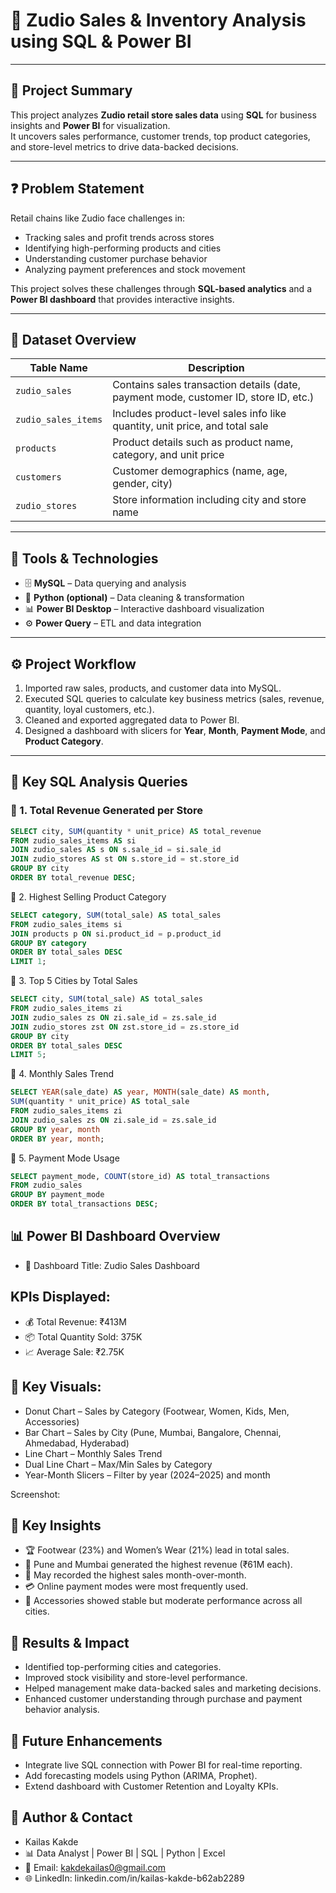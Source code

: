 # 🏬 Zudio Sales & Inventory Analysis using SQL & Power BI

---

## 📘 **Project Summary**
This project analyzes **Zudio retail store sales data** using **SQL** for business insights and **Power BI** for visualization.  
It uncovers sales performance, customer trends, top product categories, and store-level metrics to drive data-backed decisions.

---

## ❓ **Problem Statement**
Retail chains like Zudio face challenges in:
- Tracking sales and profit trends across stores  
- Identifying high-performing products and cities  
- Understanding customer purchase behavior  
- Analyzing payment preferences and stock movement  

This project solves these challenges through **SQL-based analytics** and a **Power BI dashboard** that provides interactive insights.

---

## 🧩 **Dataset Overview**
| Table Name | Description |
|-------------|-------------|
| `zudio_sales` | Contains sales transaction details (date, payment mode, customer ID, store ID, etc.) |
| `zudio_sales_items` | Includes product-level sales info like quantity, unit price, and total sale |
| `products` | Product details such as product name, category, and unit price |
| `customers` | Customer demographics (name, age, gender, city) |
| `zudio_stores` | Store information including city and store name |

---

## 🧠 **Tools & Technologies**
- 🗄️ **MySQL** – Data querying and analysis  
- 🐍 **Python (optional)** – Data cleaning & transformation  
- 📊 **Power BI Desktop** – Interactive dashboard visualization  
- ⚙️ **Power Query** – ETL and data integration  

---

## ⚙️ **Project Workflow**
1. Imported raw sales, products, and customer data into MySQL.  
2. Executed SQL queries to calculate key business metrics (sales, revenue, quantity, loyal customers, etc.).  
3. Cleaned and exported aggregated data to Power BI.  
4. Designed a dashboard with slicers for **Year**, **Month**, **Payment Mode**, and **Product Category**.  

---

## 🧮 **Key SQL Analysis Queries**

### 🔹 1. Total Revenue Generated per Store
```sql
SELECT city, SUM(quantity * unit_price) AS total_revenue
FROM zudio_sales_items AS si
JOIN zudio_sales AS s ON s.sale_id = si.sale_id
JOIN zudio_stores AS st ON s.store_id = st.store_id
GROUP BY city
ORDER BY total_revenue DESC;

```
🔹 2. Highest Selling Product Category
```sql
SELECT category, SUM(total_sale) AS total_sales
FROM zudio_sales_items si
JOIN products p ON si.product_id = p.product_id
GROUP BY category
ORDER BY total_sales DESC
LIMIT 1;
```
🔹 3. Top 5 Cities by Total Sales
```sql
SELECT city, SUM(total_sale) AS total_sales
FROM zudio_sales_items zi
JOIN zudio_sales zs ON zi.sale_id = zs.sale_id
JOIN zudio_stores zst ON zst.store_id = zs.store_id
GROUP BY city
ORDER BY total_sales DESC
LIMIT 5;
```
🔹 4. Monthly Sales Trend
```sql
SELECT YEAR(sale_date) AS year, MONTH(sale_date) AS month,
SUM(quantity * unit_price) AS total_sale
FROM zudio_sales_items zi
JOIN zudio_sales zs ON zi.sale_id = zs.sale_id
GROUP BY year, month
ORDER BY year, month;
```
🔹 5. Payment Mode Usage
```sql
SELECT payment_mode, COUNT(store_id) AS total_transactions
FROM zudio_sales
GROUP BY payment_mode
ORDER BY total_transactions DESC;
```



## 📊 Power BI Dashboard Overview
- 🎯 Dashboard Title: Zudio Sales Dashboard

## KPIs Displayed:

- 💰 Total Revenue: ₹413M
- 📦 Total Quantity Sold: 375K
- 📈 Average Sale: ₹2.75K


## 🧭 Key Visuals:
-  Donut Chart – Sales by Category (Footwear, Women, Kids, Men, Accessories)
-  Bar Chart – Sales by City (Pune, Mumbai, Bangalore, Chennai, Ahmedabad, Hyderabad)
-  Line Chart – Monthly Sales Trend
-  Dual Line Chart – Max/Min Sales by Category
-  Year-Month Slicers – Filter by year (2024–2025) and month

Screenshot:


## 🧾 Key Insights

- 🏆 Footwear (23%) and Women’s Wear (21%) lead in total sales.
- 🧭 Pune and Mumbai generated the highest revenue (₹61M each).
- 📅 May recorded the highest sales month-over-month.
- 💳 Online payment modes were most frequently used.
- 🛒 Accessories showed stable but moderate performance across all cities.



## 🏁 Results & Impact

- Identified top-performing cities and categories.
- Improved stock visibility and store-level performance.
- Helped management make data-backed sales and marketing decisions.
- Enhanced customer understanding through purchase and payment behavior analysis.

## 🔮 Future Enhancements

- Integrate live SQL connection with Power BI for real-time reporting.
- Add forecasting models using Python (ARIMA, Prophet).
- Extend dashboard with Customer Retention and Loyalty KPIs.

## 👤 Author & Contact
-  Kailas Kakde
- 📊 Data Analyst | Power BI | SQL | Python | Excel
- 📧 Email: kakdekailas0@gmail.com
- 🌐 LinkedIn: linkedin.com/in/kailas-kakde-b62ab2289
